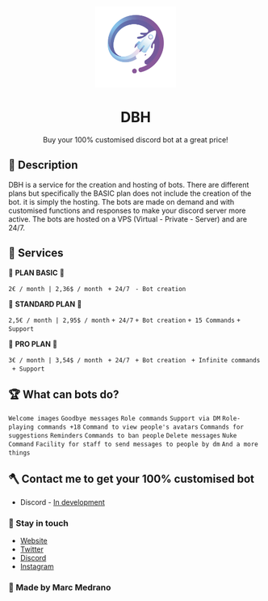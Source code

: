 <p align="center">
  <a href="https://discord.gg/5dSRw9mxp3" target="blank"><img src="Src/DBH.png" width="160" alt="Dot Logo" /></a>
  <h1 align="center" href="https://elmarcz.github.io/Cryptos/">DBH</h1>
</p>
<p align="center">Buy your 100% customised discord bot at a great price!</p>

## 📝 Description

DBH is a service for the creation and hosting of bots. There are different plans but specifically the BASIC plan does not include the creation of the bot. it is simply the hosting. The bots are made on demand and with customised functions and responses to make your discord server more active. The bots are hosted on a VPS (Virtual - Private - Server) and are 24/7.

## 🏮 Services

🥉 **PLAN BASIC** 🥉

` 2€ / month | 2,36$ / month `
` + 24/7`
` - Bot creation`

 🥈 **STANDARD PLAN** 🥈
 
` 2,5€ / month | 2,95$ / month `
`+ 24/7`
`+ Bot creation`
`+ 15 Commands` 
`+ Support`

🥇 **PRO PLAN** 🥇

` 3€ / month | 3,54$ / month `
` + 24/7`
` + Bot creation` 
` + Infinite commands`  
` + Support`

## 🏆 What can bots do?
` Welcome images ` ` Goodbye messages ` ` Role commands ` ` Support via DM ` ` Role-playing commands +18 ` ` Command to view people's avatars ` ` Commands for suggestions ` ` Reminders ` ` Commands to ban people ` ` Delete messages ` ` Nuke Command ` ` Facility for staff to send messages to people by dm ` ` And a more things `

## 🪓 Contact me to get your 100% customised bot

- Discord - [In development](https://discord.gg/5dSRw9mxp3)

### 👤 Stay in touch
- [Website](https://elmarcz.github.io/portfolio/)
- [Twitter](https://twitter.com/MarcMedrano15)
- [Discord](https://discord.com/invite/zPSYDGVXxx)
- [Instagram](https://www.instagram.com/marcmedranoz/)

### 🔅 Made by Marc Medrano
